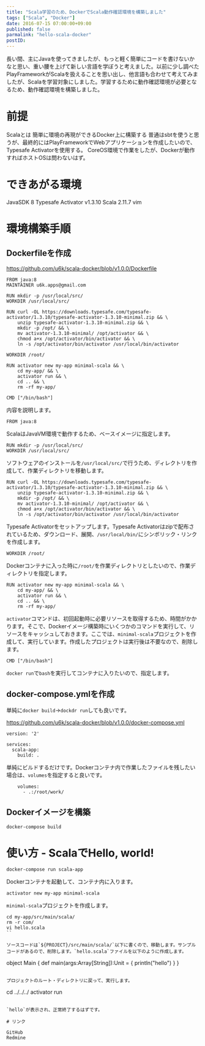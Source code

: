 ```yaml
---
title: "Scala学習のため、DockerでScala動作確認環境を構築しました"
tags: ["Scala", "Docker"]
date: 2016-07-15 07:00:00+09:00
published: false
parmalink: "hello-scala-docker"
postID:
---
```


長い間、主にJavaを使ってきましたが、もっと軽く簡単にコードを書けないかなと思い、重い腰を上げて新しい言語を学ぼうと考えました。以前に少し調べたPlayFrameworkがScalaを扱えることを思い出し、他言語も合わせて考えてみましたが、Scalaを学習対象にしました。学習するために動作確認環境が必要となるため、動作確認環境を構築しました。

<!-- more -->

# 前提

Scalaとは
簡単に環境の再現ができるDocker上に構築する
普通はsbtを使うと思うが、最終的にはPlayFrameworkでWebアプリケーションを作成したいので、Typesafe Activatorを使用する。
CoreOS環境で作業をしたが、Dockerが動作すればホストOSは問わないはず。

# できあがる環境

JavaSDK 8
Typesafe Activator v1.3.10
Scala 2.11.7
vim

# 環境構築手順

## Dockerfileを作成

https://github.com/u6k/scala-docker/blob/v1.0.0/Dockerfile

```
FROM java:8
MAINTAINER u6k.apps@gmail.com

RUN mkdir -p /usr/local/src/
WORKDIR /usr/local/src/

RUN curl -OL https://downloads.typesafe.com/typesafe-activator/1.3.10/typesafe-activator-1.3.10-minimal.zip && \
    unzip typesafe-activator-1.3.10-minimal.zip && \
    mkdir -p /opt/ && \
    mv activator-1.3.10-minimal/ /opt/activator && \
    chmod a+x /opt/activator/bin/activator && \
    ln -s /opt/activator/bin/activator /usr/local/bin/activator

WORKDIR /root/

RUN activator new my-app minimal-scala && \
    cd my-app/ && \
    activator run && \
    cd .. && \
    rm -rf my-app/

CMD ["/bin/bash"]
```

内容を説明します。

```
FROM java:8
```

ScalaはJavaVM環境で動作するため、ベースイメージに指定します。

```
RUN mkdir -p /usr/local/src/
WORKDIR /usr/local/src/
```

ソフトウェアのインストールを`/usr/local/src/`で行うため、ディレクトリを作成して、作業ディレクトリを移動します。

```
RUN curl -OL https://downloads.typesafe.com/typesafe-activator/1.3.10/typesafe-activator-1.3.10-minimal.zip && \
    unzip typesafe-activator-1.3.10-minimal.zip && \
    mkdir -p /opt/ && \
    mv activator-1.3.10-minimal/ /opt/activator && \
    chmod a+x /opt/activator/bin/activator && \
    ln -s /opt/activator/bin/activator /usr/local/bin/activator
```

Typesafe Activatorをセットアップします。Typesafe Activatorはzipで配布されているため、ダウンロード、展開、`/usr/local/bin/`にシンボリック・リンクを作成します。

```
WORKDIR /root/
```

Dockerコンテナに入った時に`/root/`を作業ディレクトリとしたいので、作業ディレクトリを指定します。

```
RUN activator new my-app minimal-scala && \
    cd my-app/ && \
    activator run && \
    cd .. && \
    rm -rf my-app/
```

`activator`コマンドは、初回起動時に必要リソースを取得するため、時間がかかります。そこで、Dockerイメージ構築時にいくつかのコマンドを実行して、リソースをキャッシュしておきます。ここでは、`minimal-scala`プロジェクトを作成して、実行しています。作成したプロジェクトは実行後は不要なので、削除します。

```
CMD ["/bin/bash"]
```

`docker run`で`bash`を実行してコンテナに入りたいので、指定します。

## docker-compose.ymlを作成

単純に`docker build`→`dockdr run`しても良いです。

https://github.com/u6k/scala-docker/blob/v1.0.0/docker-compose.yml

```
version: '2'

services:
  scala-app:
    build: .
```

単純にビルドするだけです。Dockerコンテナ内で作業したファイルを残したい場合は、`volumes`を指定すると良いです。

```
    volumes:
      - .:/root/work/
```

## Dockerイメージを構築

```
docker-compose build
```

# 使い方 - ScalaでHello, world!

```
docker-compose run scala-app
```

Dockerコンテナを起動して、コンテナ内に入ります。

```
activator new my-app minimal-scala
```

`minimal-scala`プロジェクトを作成します。

```
cd my-app/src/main/scala/
rm -r com/
vi hello.scala
``

ソースコードは`${PROJECT}/src/main/scala/`以下に書くので、移動します。サンプルコードがあるので、削除します。`hello.scala`ファイルを以下のように作成します。

```
object Main {
  def main(args:Array[String]):Unit = {
    println("hello")
  }
}
```

プロジェクトのルート・ディレクトリに戻って、実行します。

```
cd ../../../
activator run
```

`hello`が表示され、正常終了するはずです。

# リンク

GitHub
Redmine
